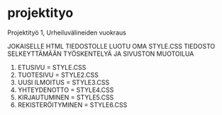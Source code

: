 # projektityo
Projektityö 1, Urheiluvälineiden vuokraus

JOKAISELLE HTML TIEDOSTOLLE LUOTU OMA STYLE.CSS TIEDOSTO SELKEYTTÄMÄÄN TYÖSKENTELYÄ JA SIVUSTON MUOTOILUA
  1. ETUSIVU = STYLE.CSS
  2. TUOTESIVU = STYLE2.CSS
  3. UUSI ILMOITUS = STYLE3.CSS
  4. YHTEYDENOTTO = STYLE4.CSS
  5. KIRJAUTUMINEN = STYLE5.CSS
  6. REKISTERÖITYMINEN = STYLE6.CSS
